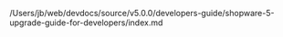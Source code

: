 /Users/jb/web/devdocs/source/v5.0.0/developers-guide/shopware-5-upgrade-guide-for-developers/index.md
